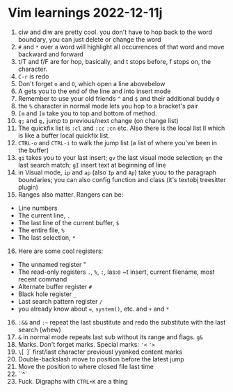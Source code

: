 # Vim learnings 2022-12-11j

 1. ciw and diw are pretty cool. you don't have to hop back to the word boundary, you can just delete or change the word
 2. `#` and `*` over a word will highlight all occurrences of that word and move backward and forward
 3. t/T and f/F are for hop, basically, and t stops before, f stops on, the character.
 4. `C-r` is redo
 5. Don't forget `o` and `O`, which open a line abovebelow
 6. A gets you to the end of the line and into insert mode
 7. Remember to use your old friends `^` and `$` and their additional buddy `0`
 8. the `%` character in normal mode lets you hop to a bracket's pair
 9. `[m` and `]m` take you to top and bottom of method. 
 10. `g;` and `g,` jump to previous/next change (on change list) 
 11. The quickfix list is `:cl` and `:cc` `:cn` etc. Also there is the local list ll which is like a buffer local quickfix list.
 12. `CTRL-o` and `CTRL-i` to walk the jump list (a list of where you've been in the buffer)
 13. `gi` takes you to your last insert; `gv` the last visual mode selection; `gn` the last search match; `gI` insert text at beginning of line 
 14. in Visual mode, `ip` and `ap` (also `Ip` and `Ap`) take yuou to the paragraph boundaries; you can also config function and class (it's textobj treesitter plugin)
 15. Ranges also matter. Rangers can be:
  - Line numbers
  - The current line, `.`
  - The last line of the current buffer, `$`
  - The entire file, `%`
  - The last selection, `*`
 16. Here are some cool registers:
   - The unnamed register "
   - The read-only registers `.`, `%`, `:`, las:e ~t insert, current filename, most recent command
   - Alternate buffer register `#`
   - Black hole register `_`
   - Last search pattern register `/`
   - you already know about `=`, `system()`, etc. and `+` and `*`
 16. `:&&` and `:~` repeat the last sbustitute and redo the substitute with the last search (whew) 
 17. `&` in normal mode repeats last sub without its range and flags. `g&` 
 18. Marks. Don't forget marks. Special marks:
   `'<` `'>`
 19. `\`[` `]`  first/last character previousl yyanked content marks
 20. Double-backslash move to position before the latest jump
 21. Move the position to where closed file last time
 22. ``^` 
 23. Fuck. Digraphs with `CTRL+K` are a thing



